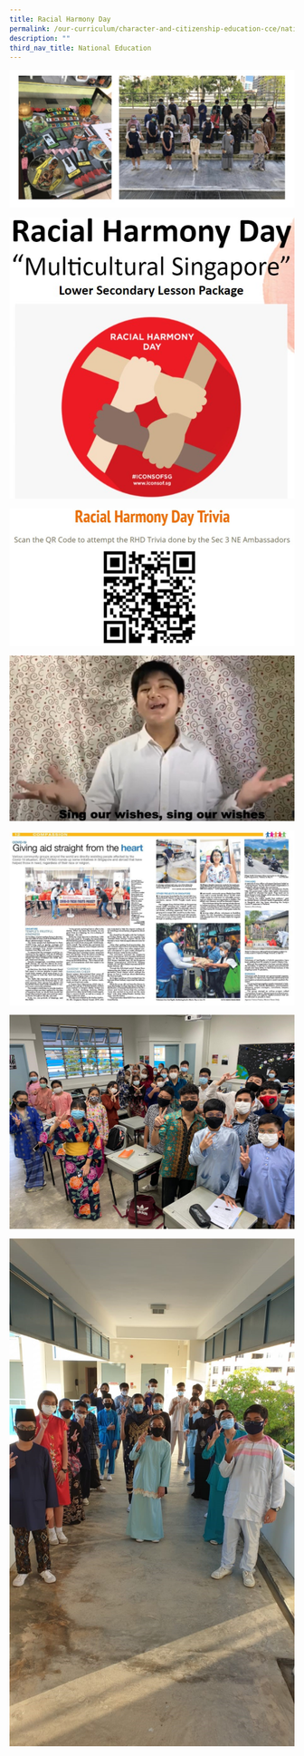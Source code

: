```yaml
---
title: Racial Harmony Day
permalink: /our-curriculum/character-and-citizenship-education-cce/national-education/racial-harmony-day/
description: ""
third_nav_title: National Education
---
```

![](/images/racial%20harmony.jpg)

![](/images/photo%203%20-%20LS%20lesson%20package.jpeg)

![](/images/photo%204%20-%20Trivia%20QR%20code.jpeg)

![](/images/photo%205%20-%20sing%20our%20wishes.jpeg)

![](/images/photo%206%20-%20give%20from%20the%20heart.jpeg)

![](/images/photo%207%20-%20best%20dressed%20class.jpeg)

![](/images/photo%208%20-%20outside%20class.jpeg)
